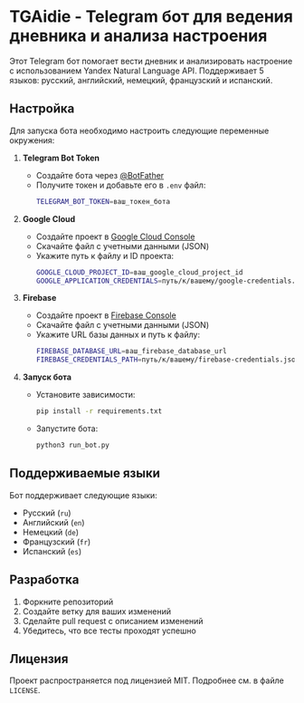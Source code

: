 # TGAidie - Telegram бот для ведения дневника и анализа настроения

Этот Telegram бот помогает вести дневник и анализировать настроение с использованием Yandex Natural Language API. Поддерживает 5 языков: русский, английский, немецкий, французский и испанский.

## Настройка

Для запуска бота необходимо настроить следующие переменные окружения:

1. **Telegram Bot Token**
   - Создайте бота через [@BotFather](https://t.me/BotFather)
   - Получите токен и добавьте его в `.env` файл:
     ```bash
     TELEGRAM_BOT_TOKEN=ваш_токен_бота
     ```

2. **Google Cloud**
   - Создайте проект в [Google Cloud Console](https://console.cloud.google.com/)
   - Скачайте файл с учетными данными (JSON)
   - Укажите путь к файлу и ID проекта:
     ```bash
     GOOGLE_CLOUD_PROJECT_ID=ваш_google_cloud_project_id
     GOOGLE_APPLICATION_CREDENTIALS=путь/к/вашему/google-credentials.json
     ```

3. **Firebase**
   - Создайте проект в [Firebase Console](https://console.firebase.google.com/)
   - Скачайте файл с учетными данными (JSON)
   - Укажите URL базы данных и путь к файлу:
     ```bash
     FIREBASE_DATABASE_URL=ваш_firebase_database_url
     FIREBASE_CREDENTIALS_PATH=путь/к/вашему/firebase-credentials.json
     ```

4. **Запуск бота**
   - Установите зависимости:
     ```bash
     pip install -r requirements.txt
     ```
   - Запустите бота:
     ```bash
     python3 run_bot.py
     ```

## Поддерживаемые языки

Бот поддерживает следующие языки:

- Русский (`ru`)
- Английский (`en`)
- Немецкий (`de`)
- Французский (`fr`)
- Испанский (`es`)

## Разработка

1. Форкните репозиторий
2. Создайте ветку для ваших изменений
3. Сделайте pull request с описанием изменений
4. Убедитесь, что все тесты проходят успешно

## Лицензия

Проект распространяется под лицензией MIT. Подробнее см. в файле `LICENSE`.
